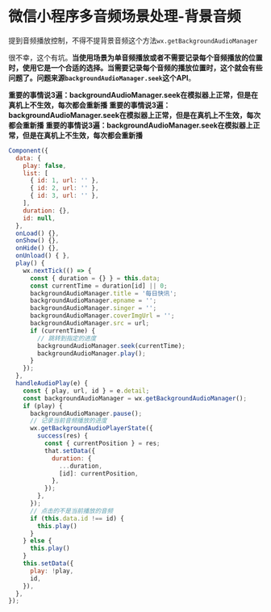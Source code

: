 # 微信小程序多音频场景处理-背景音频

提到音频播放控制，不得不提背景音频这个方法`wx.getBackgroundAudioManager`

很不幸，这个有坑。**当使用场景为单音频播放或者不需要记录每个音频播放的位置时，使用它是一个合适的选择。当需要记录每个音频的播放位置时，这个就会有些问题了。问题来源`backgroundAudioManager.seek`这个API**。

**重要的事情说3遍：backgroundAudioManager.seek在模拟器上正常，但是在真机上不生效，每次都会重新播**
**重要的事情说3遍：backgroundAudioManager.seek在模拟器上正常，但是在真机上不生效，每次都会重新播**
**重要的事情说3遍：backgroundAudioManager.seek在模拟器上正常，但是在真机上不生效，每次都会重新播**

```javascript
Component({
  data: {
    play: false,
    list: [
      { id: 1, url: '' },
      { id: 2, url: '' },
      { id: 3, url: '' },
    ],
    duration: {},
    id: null,
  },
  onLoad() {},
  onShow() {},
  onHide() {},
  onUnload() { },
  play() {
    wx.nextTick(() => {
      const { duration = {} } = this.data;
      const currentTime = duration[id] || 0;
      backgroundAudioManager.title = '每日快讯';
      backgroundAudioManager.epname = '';
      backgroundAudioManager.singer = '';
      backgroundAudioManager.coverImgUrl = '';
      backgroundAudioManager.src = url;
      if (currentTime) {
        // 跳转到指定的进度
        backgroundAudioManager.seek(currentTime);
        backgroundAudioManager.play();
      }
    });
  },
  handleAudioPlay(e) {
    const { play, url, id } = e.detail;
    const backgroundAudioManager = wx.getBackgroundAudioManager();
    if (play) {
      backgroundAudioManager.pause();
      // 记录当前音频播放的进度
      wx.getBackgroundAudioPlayerState({
        success(res) {
          const { currentPosition } = res;
          that.setData({
            duration: {
              ...duration,
              [id]: currentPosition,
            },
          });
        },
      });
      // 点击的不是当前播放的音频
      if (this.data.id !== id) {
        this.play()
      }
    } else {
      this.play()
    }
    this.setData({
      play: !play,
      id,
    }),
  },
});
```

